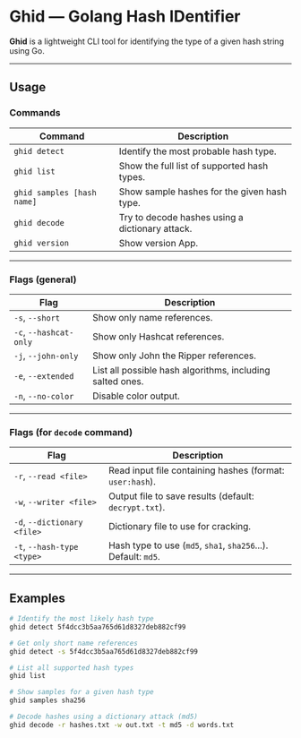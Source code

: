 # Ghid — Golang Hash IDentifier

**Ghid** is a lightweight CLI tool for identifying the type of a given hash string using Go.

---

## Usage

###  Commands

| Command | Description |
|--------|-------------|
| `ghid detect` | Identify the most probable hash type. |
| `ghid list` | Show the full list of supported hash types. |
| `ghid samples [hash name]` | Show sample hashes for the given hash type. |
| `ghid decode` | Try to decode hashes using a dictionary attack. |
| `ghid version` | Show version App. |


---

###  Flags (general)

| Flag | Description |
|------|-------------|
| `-s`, `--short` | Show only name references. |
| `-c`, `--hashcat-only` | Show only Hashcat references. |
| `-j`, `--john-only` | Show only John the Ripper references. |
| `-e`, `--extended` | List all possible hash algorithms, including salted ones. |
| `-n`, `--no-color` | Disable color output. |

---

###  Flags (for `decode` command)

| Flag | Description |
|------|-------------|
| `-r`, `--read <file>` | Read input file containing hashes (format: `user:hash`). |
| `-w`, `--writer <file>` | Output file to save results (default: `decrypt.txt`). |
| `-d`, `--dictionary <file>` | Dictionary file to use for cracking. |
| `-t`, `--hash-type <type>` | Hash type to use (`md5`, `sha1`, `sha256`...). Default: `md5`. |

---

## Examples

```bash
# Identify the most likely hash type
ghid detect 5f4dcc3b5aa765d61d8327deb882cf99

# Get only short name references
ghid detect -s 5f4dcc3b5aa765d61d8327deb882cf99

# List all supported hash types
ghid list

# Show samples for a given hash type
ghid samples sha256

# Decode hashes using a dictionary attack (md5)
ghid decode -r hashes.txt -w out.txt -t md5 -d words.txt
